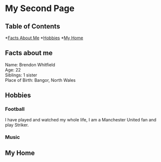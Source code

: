 # My Second Page

## Table of Contents
*[Facts About Me](#FactsAboutMe)
*[Hobbies](#Hobbies)
*[My Home](#MyHome)

## Facts about me 
Name: Brendon Whitfield  
Age: 22  
Siblings: 1 sister  
Place of Birth: Bangor, North Wales  

## Hobbies
### Football
I have played and watched my whole life, I am a Manchester United fan and play Striker.

### Music

## My Home
